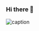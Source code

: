 ### Hi there 👋


![caption](![CubicRun](https://user-images.githubusercontent.com/48413868/117246406-35553b80-ae5a-11eb-8ea1-e7a612a206a5.gif))




<!--
**PratikPatil131/PratikPatil131** is a ✨ _special_ ✨ repository because its `README.md` (this file) appears on your GitHub profile.

Here are some ideas to get you started:

- 🔭 I’m currently working on ...
- 🌱 I’m currently learning ...
- 👯 I’m looking to collaborate on ...
- 🤔 I’m looking for help with ...
- 💬 Ask me about ...
- 📫 How to reach me: ...
- 😄 Pronouns: ...
- ⚡ Fun fact: ...
-->
